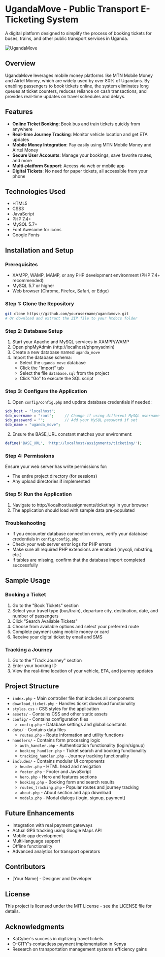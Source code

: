 # UgandaMove - Public Transport E-Ticketing System

A digital platform designed to simplify the process of booking tickets for buses, trains, and other public transport services in Uganda.

![UgandaMove](https://source.unsplash.com/random/1200x600/?bus,train)

## Overview

UgandaMove leverages mobile money platforms like MTN Mobile Money and Airtel Money, which are widely used by over 80% of Ugandans. By enabling passengers to book tickets online, the system eliminates long queues at ticket counters, reduces reliance on cash transactions, and provides real-time updates on travel schedules and delays.

## Features

- **Online Ticket Booking**: Book bus and train tickets quickly from anywhere
- **Real-time Journey Tracking**: Monitor vehicle location and get ETA updates
- **Mobile Money Integration**: Pay easily using MTN Mobile Money and Airtel Money
- **Secure User Accounts**: Manage your bookings, save favorite routes, and more
- **Multi-platform Support**: Access via web or mobile app
- **Digital Tickets**: No need for paper tickets, all accessible from your phone

## Technologies Used

- HTML5
- CSS3
- JavaScript
- PHP 7.4+ 
- MySQL 5.7+
- Font Awesome for icons
- Google Fonts

## Installation and Setup

### Prerequisites
- XAMPP, WAMP, MAMP, or any PHP development environment (PHP 7.4+ recommended)
- MySQL 5.7 or higher
- Web browser (Chrome, Firefox, Safari, or Edge)

### Step 1: Clone the Repository
```bash
git clone https://github.com/yourusername/ugandamove.git
# Or download and extract the ZIP file to your htdocs folder
```

### Step 2: Database Setup
1. Start your Apache and MySQL services in XAMPP/WAMP
2. Open phpMyAdmin (http://localhost/phpmyadmin)
3. Create a new database named `uganda_move`
4. Import the database schema:
   - Select the `uganda_move` database
   - Click the "Import" tab
   - Select the file `database.sql` from the project 
   - Click "Go" to execute the SQL script

### Step 3: Configure the Application
1. Open `config/config.php` and update database credentials if needed:
```php
$db_host = "localhost";
$db_username = "root";     // Change if using different MySQL username
$db_password = "";         // Add your MySQL password if set
$db_name = "uganda_move";
```

2. Ensure the BASE_URL constant matches your environment:
```php
define('BASE_URL', 'http://localhost/assignments/ticketing/');
```

### Step 4: Permissions
Ensure your web server has write permissions for:
- The entire project directory (for sessions)
- Any upload directories if implemented

### Step 5: Run the Application
1. Navigate to http://localhost/assignments/ticketing/ in your browser
2. The application should load with sample data pre-populated

### Troubleshooting
- If you encounter database connection errors, verify your database credentials in `config/config.php`
- Check your web server error logs for PHP errors
- Make sure all required PHP extensions are enabled (mysqli, mbstring, etc.)
- If tables are missing, confirm that the database import completed successfully

## Sample Usage

### Booking a Ticket
1. Go to the "Book Tickets" section
2. Select your travel type (bus/train), departure city, destination, date, and number of passengers
3. Click "Search Available Tickets"
4. Choose from available options and select your preferred route
5. Complete payment using mobile money or card
6. Receive your digital ticket by email and SMS

### Tracking a Journey
1. Go to the "Track Journey" section
2. Enter your booking ID
3. View the real-time location of your vehicle, ETA, and journey updates

## Project Structure

- `index.php` - Main controller file that includes all components
- `download_ticket.php` - Handles ticket download functionality
- `styles.css` - CSS styles for the application
- `assets/` - Contains CSS and other static assets
- `config/` - Contains configuration files
  - `config.php` - Database settings and global constants
- `data/` - Contains data files
  - `routes.php` - Route information and utility functions
- `handlers/` - Contains form processing logic
  - `auth_handler.php` - Authentication functionality (login/signup)
  - `booking_handler.php` - Ticket search and booking functionality
  - `tracking_handler.php` - Journey tracking functionality
- `includes/` - Contains modular UI components
  - `header.php` - HTML head and navigation
  - `footer.php` - Footer and JavaScript
  - `hero.php` - Hero and features sections
  - `booking.php` - Booking form and search results
  - `routes_tracking.php` - Popular routes and journey tracking
  - `about.php` - About section and app download
  - `modals.php` - Modal dialogs (login, signup, payment)

## Future Enhancements

- Integration with real payment gateways
- Actual GPS tracking using Google Maps API
- Mobile app development
- Multi-language support
- Offline functionality
- Advanced analytics for transport operators

## Contributors

- [Your Name] - Designer and Developer

## License

This project is licensed under the MIT License - see the LICENSE file for details.

## Acknowledgments

- KaCyber's success in digitizing travel tickets
- O-CITY's contactless payment implementation in Kenya
- Research on transportation management systems efficiency gains